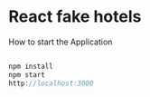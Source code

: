 # React fake hotels

How to start the Application

```javascript

npm install
npm start
http://localhost:3000

```
